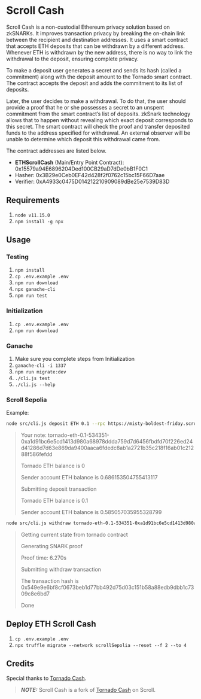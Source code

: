 # Scroll Cash

Scroll Cash is a non-custodial Ethereum privacy solution based on zkSNARKs. It improves transaction privacy by breaking the on-chain link between the recipient and destination addresses. It uses a smart contract that accepts ETH deposits that can be withdrawn by a different address. Whenever ETH is withdrawn by the new address, there is no way to link the withdrawal to the deposit, ensuring complete privacy.

To make a deposit user generates a secret and sends its hash (called a commitment) along with the deposit amount to the Tornado smart contract. The contract accepts the deposit and adds the commitment to its list of deposits.

Later, the user decides to make a withdrawal. To do that, the user should provide a proof that he or she possesses a secret to an unspent commitment from the smart contract’s list of deposits. zkSnark technology allows that to happen without revealing which exact deposit corresponds to this secret. The smart contract will check the proof and transfer deposited funds to the address specified for withdrawal. An external observer will be unable to determine which deposit this withdrawal came from.

The contract addresses are listed below.

- **ETHScrollCash** (Main/Entry Point Contract): 0x15579a94E6896204Ded100CB29aD7dDe0bB1F0C1
- Hasher: 0x3B29e0Ceb0EF42d428f2f0762c15bc15F66D7aae
- Verifier: 0xA4933c0475D014212210909089dBe25e7539D83D

## Requirements

1. `node v11.15.0`
2. `npm install -g npx`

## Usage

### Testing

1. `npm install`
2. `cp .env.example .env`
3. `npm run download`
4. `npx ganache-cli`
5. `npm run test`

### Initialization

1. `cp .env.example .env`
2. `npm run download`

### Ganache

1. Make sure you complete steps from Initialization
2. `ganache-cli -i 1337`
3. `npm run migrate:dev`
4. `./cli.js test`
5. `./cli.js --help`

### Scroll Sepolia

Example:

```bash
node src/cli.js deposit ETH 0.1 --rpc https://misty-boldest-friday.scroll-testnet.quiknode.pro/xxxx/
```

> Your note: tornado-eth-0.1-534351-0xa1d91bc6e5cd1413d980a68978ddda759d7d6456fbdfd70f226ed24d41286d7d63e869da9400aaca6fdedc8ab1a2721b35c218f16ab01c21288f586fefdd
>
> Tornado ETH balance is 0
>
> Sender account ETH balance is 0.686153504755413117
>
> Submitting deposit transaction
>
> Tornado ETH balance is 0.1
>
> Sender account ETH balance is 0.585057035955328799

```bash
node src/cli.js withdraw tornado-eth-0.1-534351-0xa1d91bc6e5cd1413d980a68978ddda759d7d6456fbdfd70f226ed24d41286d7d63e869da9400aaca6fdedc8ab1a2721b35c218f16ab01c21288f586fefdd 0x1bc996F1A9af4F7b90e703D8e0c13995442d13EF --rpc https://misty-boldest-friday.scroll-testnet.quiknode.pro/xxxx/
```

> Getting current state from tornado contract
>
> Generating SNARK proof
>
> Proof time: 6.270s
>
> Submitting withdraw transaction
>
> The transaction hash is 0x549e9e6bf8cf0673beb1d77bb492d75d03c151b58a88edb9dbb1c7309c8e6bd7
>
> Done

## Deploy ETH Scroll Cash

1. `cp .env.example .env`
2. `npx truffle migrate --network scrollSepolia --reset --f 2 --to 4`

## Credits

Special thanks to [Tornado Cash](https://github.com/tornadocash).

> **_NOTE:_** Scroll Cash is a fork of [Tornado Cash](https://tornado.cash/audits/TornadoCash_whitepaper_v1.4.pdf) on Scroll.
